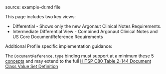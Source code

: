 source: example-dr.md file

This page includes two key views:

* Differential - Shows only the new Argonaut Clinical Notes Requirements.
* Intermediate Differential View  - Combined Argonaut Clinical Notes and US Core DocumentReference Requirements

Additional Profile specific implementation guidance:

The `DocumentReference.type` binding must support at a minimum these [5 concepts](ValueSet-dr-type.html) and may extend to the full  [HITSP C80 Table 2-144 Document Class Value Set Definition](http://hl7.org/fhir/STU3/valueset-doc-typecodes.html)
